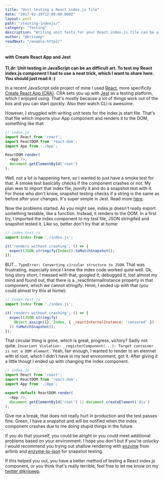 ```yaml
---
title: "Unit testing a React index.js file"
date: "2017-02-19T12:00:00.000Z"
layout: post
path: "/testing-indexjs/"
category: "Testing"
description: "Writing unit tests for your React index.js file can be a little tricky. Read on how I did it lately..."
author: "@kriswep"
readNext: "/enable-http2/"
---
```


#### with Create React App and Jest

**Tl,dr: Unit testing in JavaScript can be an difficult art. To test my React index.js component I had to use a neat trick, which I want to share here. You should just read it :)**

In a recent JavaScript side project of mine I used [React](https://facebook.github.io/react/), 
more specificlly [Create React App (CRA)](https://github.com/facebookincubator/create-react-app). 
CRA sets you up with [Jest](https://facebook.github.io/jest/) as a testing platform, which I enjoyed using. 
That's mostly because a lot of things work out of the box and you can start quickly. Also their watch CLI is awesome.

However, I struggled with writing unit tests for the index.js start file. That's that file which imports your App component 
and renders it to the DOM, something like that:
```JavaScript
// index.js 
import React from 'react';
import ReactDOM from 'react-dom';
import App from './App';

ReactDOM.render(
  <App />,
  document.getElementById('root')
);

```
Well, not a lot is happening here, so I wanted to just have a smoke test for that. A smoke test basically checks 
if the component crashes or not. My plan was to import that index file,
jsonify it and do a snapshot test with it. For those who don't know,
snapshot testing checks if a string is the same as before after your changes.
It's super simple in Jest. Read more [here](https://facebook.github.io/jest/docs/snapshot-testing.html#content).

Now the problems started. As you might see, index.js doesn't
really export something testable, like a function. Instead, it renders
to the DOM. In a first try, I imported the index component to my test file,
JSON stringifed and snapshot tested it. Like so, better don't try that at home:
```JavaScript
// index.test.js 
import Index from './index.js';

it('renders without crashing', () => {
  expect(JSON.stringify(Index)).toMatchSnapshot();
});
```
BUT... `TypeError: Converting circular structure to JSON`.
That was frustrating, especially since I knew the index code worked quite well.
Ok, long story short, I messed with that, googled it, debugged it, lost almost my mind and
found out, that there is a _reactInternalInstance property in that component, which we cannot stringify.
Hmm, I ended up with that (you could almost try this at home):
```JavaScript
// index.test.js 
import Index from './index.js';

it('renders without crashing', () => {
  expect(JSON.stringify(
    Object.assign({}, Index, { _reactInternalInstance: 'censored' })
  )).toMatchSnapshot();
});
```
That circular thing is gone, which is great, progress, victory? Sadly not quite.
`Invariant Violation: _registerComponent(...): Target container is not a DOM element.`
Yeah, fair enough, I wanted to render to an elemnet with id root, 
which I didn't have in my test environment, got it. After giving it
a little thougt I ended up with changing the index component. 
```JavaScript
// index.js
import React from 'react';
import ReactDOM from 'react-dom';
import App from './App';

export default ReactDOM.render(
  <App />,
  document.getElementById('root') || document.createElement('div')
);
```
Give me a break, that does not really hurt in production and the test
passes fine. Green, I have a snapshot and will be notified when the index component 
crashes due to me doing stupid things in the future.

If you do that yourself, you could be alright or you could meet additional problems based on your environment.
I hope you don't but if you're unlucky I would recommend you trying out shallow rendering with 
[enzyme](https://github.com/airbnb/enzyme) from airbnb and [enzyme-to-json](https://www.npmjs.com/package/enzyme-to-json) for snapshot testing.

If this helped you out, you have a better method of testing a React
index.js component, or you think that's really terrible, 
feel free to let me know on my [twitter @kriswep](https://twitter.com/kriswep).
